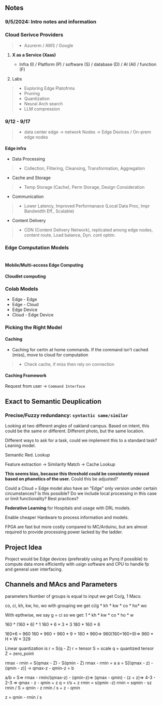 ## Notes

### 9/5/2024: Intro notes and information

### Cloud Serivce Providers
> - Azurerm / AWS / Google
1) **X as a Service (Xaas)**
    *  Infra (I) / Platform (P) / software (S) / database (D) / AI (AI) / function (F)

2) Labs
> - Exploring Edge Platofrms
> - Pruning 
> - Quantization
> - Neural Arch search
> - LLM compression


### 9/12 - 9/17
> - data center edge -> network Nodes -> Edge Devices / On-prem edge nodes

#### Edge infra
* Data Processing
> - Collection, Filtering, Cleansing, Transformation, Aggregation
* Cache and Storage
> - Temp Storage (Cache),  Perm Storage, Design Consideration
* Communication
> - Lower Latency, Improved Performanace (Local Data Proc, Impr Bandwidth Eff., Scalable)
* Content Delivery
> - CDN (Content Delivery Network), replicated among edge nodes, content route, Load balance, Dyn. cont optim.

### Edge Computation Models
#
#### Mobile/Multi-access Edge Computing
#### Cloudlet computing

### Colab Models
* Edge - Edge 
* Edge - Cloud
* Edge Device
* Cloud - Edge Device

### Picking the Right Model
#### Caching
* Caching for certin at home commands. If the command isn't cached (miss), move to cloud for computation
> - Check cache, if miss then rely on connection
#### Caching Framework
Request from user -> ```Command Interface``` 

## Exact to Semantic Deuplication
### Precise/Fuzzy redundancy: ```syntactic same/similar``` 
Looking at two different angles of oakland campus. Based on intent, this could be the same or different. Different photo, but the same location. 

Different ways to ask for a task, could we implement this to a standard task? Leaning model.

Semantic Red. Lookup

Feature extraction -> Similarity Match -> Cache Lookup

**This seems bias, because this threshold could be consistently missed based on phanetics of the user.**
Could this be adjusted? 

Could a Cloud + Edge model also have an "Edge" only version under certain circumstances? Is this possible? Do we include local processing in this case or limit functionality? Best practices?


**Federative Learning** for Hospitals and usage with DRL models. 

Enable cheaper Hardware to process information and models.

FPGA are fast but more costly compared to MC/Arduino, but are almost required to provide processing power lacked by the ladder. 

## Project Idea
Project would be Edge devices (preferably using an Pynq if possible) to compute data more efficiently with usign software and CPU to handle fp and general user interfacing.


## Channels and MAcs and Parameters
parameters
Number of groups is equal to input we get Co/g, 1
Macs:

co, ci, kh, kw, ho, wo
with grouping we get ci/g * kh * kw * co * ho* wo

With epthwise, we say g = ci so we get:
1 * kh * kw * co * ho * w


160 * (160 * 6) * 1
160 * 6 * 3 * 3
180 * 160 * 6

160*6 = 960
160 * 960 + 960 * 9 + 160 * 960=> 960(160+160+9)=> 960 * H * W * 329

Linear quantization is 
r = S(q - Z)
r = tensor
S = scale
q = quantized tensor
Z = zero_point

rmax - rmin = S(qmax - Z) - S(qmin - Z)
rmax - rmin = a
a = S[(qmax - z) - (qmin - z)] -> qmax-z - qmin-z = b

a/b = S=> rmax - rmin/(qmax-z) - (qmin-z)=> (qmax - qmin) - (z + z)=>
4-3 - 2-3 => qmax - z - qmin + z
q = r/s + z
rmin = s(qmin -z)
rmin = sqmin - sz
rmin / S = qmin - z
rmin / s + z - qmin

z = qmin - rmin / s